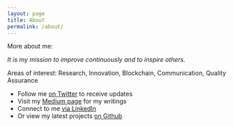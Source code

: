 ```yaml
---
layout: page
title: About
permalink: /about/
---
```


More about me: 

*It is my mission to improve continuously and to inspire others.*

Areas of interest: Research, Innovation, Blockchain, Communication, Quality Assurance

- Follow me [on Twitter][twitter] to receive updates
- Visit my [Medium page][medium] for my writings
- Connect to me [via LinkedIn][linkedin]
- Or view my latest projects [on Github][github]

[twitter]: https://twitter.com/NoahPierau
[medium]: https://medium.com/@NoahPierau
[linkedin]: https://www.linkedin.com/in/noahpierau
[github]: https://github.com/noahpierau
